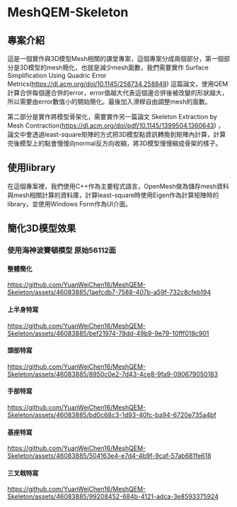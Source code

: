 # MeshQEM-Skeleton
## 專案介紹
這是一個實作與3D模型Mesh相關的課堂專案，這個專案分成兩個部分，第一個部分是3D模型的mesh簡化，也就是減少mesh面數，我們需要實作 Surface Simplification Using Quadric Error Metrics(https://dl.acm.org/doi/10.1145/258734.258849) 這篇論文，使用QEM計算合併每個邊合併的error，error值越大代表這個邊合併後被改變的形狀越大，所以需要由error數值小的開始簡化。最後加入滑桿自由調整mesh的面數。

第二部分是實作將模型骨架化，需要實作另一篇論文 Skeleton Extraction by Mesh Contraction(https://dl.acm.org/doi/pdf/10.1145/1399504.1360643) ，論文中會透過least-square矩陣的方式把3D模型點資訊轉換到矩陣內計算，計算完後模型上的點會慢慢向normal反方向收縮，將3D模型慢慢縮成骨架的樣子。
## 使用library
在這個專案裡，我們使用C++作為主要程式語言，OpenMesh做為儲存mesh資料與mesh相關計算的資料庫，計算least-square時使用Eigen作為計算矩陣時的library，並使用Windows Form作為UI介面。

## 簡化3D模型效果
### 使用海神波賽頓模型 原始56112面

#### 整體簡化
https://github.com/YuanWeiChen16/MeshQEM-Skeleton/assets/46083885/1aefcdb7-7588-407b-a59f-732c8cfeb194
#### 上半身特寫
https://github.com/YuanWeiChen16/MeshQEM-Skeleton/assets/46083885/bef21974-78dd-49b9-9e79-10fff018c901
#### 頭部特寫
https://github.com/YuanWeiChen16/MeshQEM-Skeleton/assets/46083885/8950c0e2-7d43-4ce8-9fa9-090679050183
#### 手部特寫
https://github.com/YuanWeiChen16/MeshQEM-Skeleton/assets/46083885/bd0c68c3-1d93-40fc-ba94-6720e735a4bf
#### 基座特寫
https://github.com/YuanWeiChen16/MeshQEM-Skeleton/assets/46083885/504163e4-e7d4-4b9f-9caf-57ab681fe618
#### 三叉戟特寫
https://github.com/YuanWeiChen16/MeshQEM-Skeleton/assets/46083885/99208452-684b-4121-adca-3e8593375924
